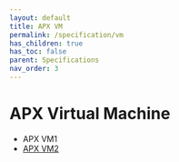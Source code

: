 ```yaml
---
layout: default
title: APX VM
permalink: /specification/vm
has_children: true
has_toc: false
parent: Specifications
nav_order: 3
---
```


# APX Virtual Machine

- APX VM1
- [APX VM2](/specification/vm/vm2)
